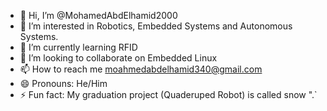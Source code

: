 - 👋 Hi, I’m @MohamedAbdElhamid2000
- 👀 I’m interested in Robotics, Embedded Systems and Autonomous Systems.
- 🌱 I’m currently learning RFID
- 💞️ I’m looking to collaborate on Embedded Linux
- 📫 How to reach me moahmedabdelhamid340@gmail.com
- 😄 Pronouns: He/Him
- ⚡ Fun fact: My graduation project (Quaderuped Robot) is called snow ".`

<!---
MohamedAbdElhamid2000/MohamedAbdElhamid2000 is a ✨ special ✨ repository because its `README.md` (this file) appears on your GitHub profile.
You can click the Preview link to take a look at your changes.
--->
